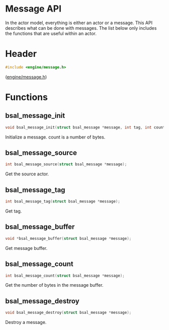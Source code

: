 # Message API

In the actor model, everything is either an actor or a message.
This API describes what can be done with messages. The list below
only includes the functions that are useful within an actor.

# Header

```C
#include <engine/message.h>
```

([engine/message.h](../engine/message.h))

# Functions

## bsal_message_init

```C
void bsal_message_init(struct bsal_message *message, int tag, int count, void *buffer);
```

Initialize a message. count is a number of bytes.

## bsal_message_source

```C
int bsal_message_source(struct bsal_message *message);
```

Get the source actor.

## bsal_message_tag

```C
int bsal_message_tag(struct bsal_message *message);
```

Get tag.

## bsal_message_buffer

```C
void *bsal_message_buffer(struct bsal_message *message);
```

Get message buffer.

## bsal_message_count

```C
int bsal_message_count(struct bsal_message *message);
```

Get the number of bytes in the message buffer.

## bsal_message_destroy

```C
void bsal_message_destroy(struct bsal_message *message);
```

Destroy a message.


